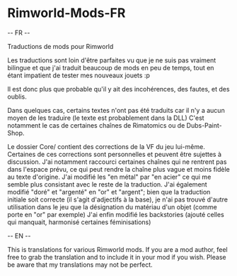 # Rimworld-Mods-FR

-- FR --

Traductions de mods pour Rimworld

Les traductions sont loin d'être parfaites vu que je ne suis pas vraiment bilingue et que j'ai traduit beaucoup de mods en peu de temps, tout en étant impatient de tester mes nouveaux jouets :p

Il est donc plus que probable qu'il y ait des incohérences, des fautes, et des oublis.

Dans quelques cas, certains textes n'ont pas été traduits car il n'y a aucun moyen de les traduire (le texte est probablement dans la DLL) C'est notamment le cas de certaines chaînes de Rimatomics ou de Dubs-Paint-Shop.

Le dossier Core/ contient des corrections de la VF du jeu lui-même. Certaines de ces corrections sont personnelles et peuvent être sujettes à discussion. J'ai notamment raccourci certaines chaînes qui ne rentrent pas dans l'espace prévu, ce qui peut rendre la chaîne plus vague et moins fidèle au texte d'origine. J'ai modifié les "en métal" par "en acier" ce qui me semble plus consistant avec le reste de la traduction. J'ai également modifié "doré" et "argenté" en "or" et "argent"; bien que la traduction initiale soit correcte (il s'agit d'adjectifs à la base), je n'ai pas trouvé d'autre utilisation dans le jeu que la désignation du matériau d'un objet (comme porte en "or" par exemple) J'ai enfin modifié les backstories (ajouté celles qui manquait, harmonisé certaines féminisations)

-- EN --

This is translations for various Rimworld mods. If you are a mod author, feel free to grab the translation and to include it in your mod if you wish. Please be aware that my translations may not be perfect.
